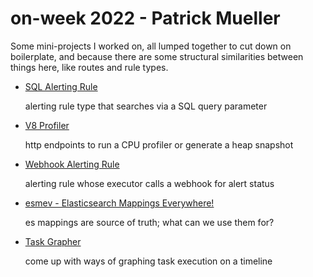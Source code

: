 # on-week 2022 - Patrick Mueller

Some mini-projects I worked on, all lumped together to cut down on
boilerplate, and because there are some structural similarities between
things here, like routes and rule types.

- [SQL Alerting Rule](sql_alerting_rule.md)
  
  alerting rule type that searches via a SQL query parameter

- [V8 Profiler](v8_profiler.md)
  
  http endpoints to run a CPU profiler or generate a heap snapshot

- [Webhook Alerting Rule](webhook_alerting_rule.md)
  
  alerting rule whose executor calls a webhook for alert status

- [esmev - Elasticsearch Mappings Everywhere!](esmev.md)
  
  es mappings are source of truth; what can we use them for?

- [Task Grapher](task_grapher.md)
  
  come up with ways of graphing task execution on a timeline